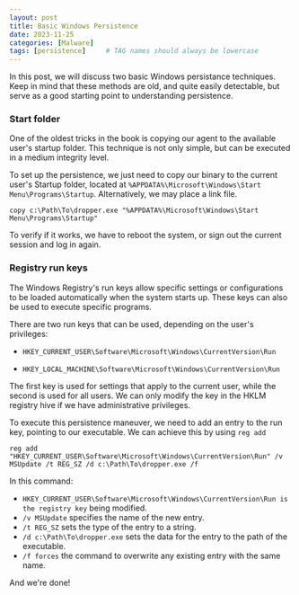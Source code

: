 ```yaml
---
layout: post
title: Basic Windows Persistence
date: 2023-11-25
categories: [Malware]
tags: [persistence]     # TAG names should always be lowercase
---
```



In this post, we will discuss two basic Windows persistance techniques. Keep in mind that these methods are old, and quite easily detectable, but serve as a good starting point to understanding persistence.

### Start folder

One of the oldest tricks in the book is copying our agent to the available user's startup folder. This technique is not only simple, but can be executed in a medium integrity level.

To set up the persistence, we just need to copy our binary to the current user's Startup folder, located at `%APPDATA%\Microsoft\Windows\Start Menu\Programs\Startup`. Alternatively, we may place a link file.

```
copy c:\Path\To\dropper.exe "%APPDATA%\Microsoft\Windows\Start Menu\Programs\Startup"
```

To verify if it works, we have to reboot the system, or sign out the current session and log in again.

### Registry run keys

The Windows Registry's run keys allow specific settings or configurations to be loaded automatically when the system starts up. These keys can also be used to execute specific programs.

There are two run keys that can be used, depending on the user's privileges:

- `HKEY_CURRENT_USER\Software\Microsoft\Windows\CurrentVersion\Run`

- `HKEY_LOCAL_MACHINE\Software\Microsoft\Windows\CurrentVersion\Run`

The first key is used for settings that apply to the current user, while the second is used for all users. We can only modify the key in the HKLM registry hive if we have administrative privileges.

To execute this persistence maneuver, we need to add an entry to the run key, pointing to our executable. We can achieve this by using `reg add` 

```
reg add "HKEY_CURRENT_USER\Software\Microsoft\Windows\CurrentVersion\Run" /v MSUpdate /t REG_SZ /d c:\Path\To\dropper.exe /f 
```

In this command:

- `HKEY_CURRENT_USER\Software\Microsoft\Windows\CurrentVersion\Run is the registry key` being modified.
- `/v MSUpdate` specifies the name of the new entry.
- `/t REG_SZ` sets the type of the entry to a string.
- `/d c:\Path\To\dropper.exe` sets the data for the entry to the path of the executable.
- `/f forces` the command to overwrite any existing entry with the same name.

And we're done!
